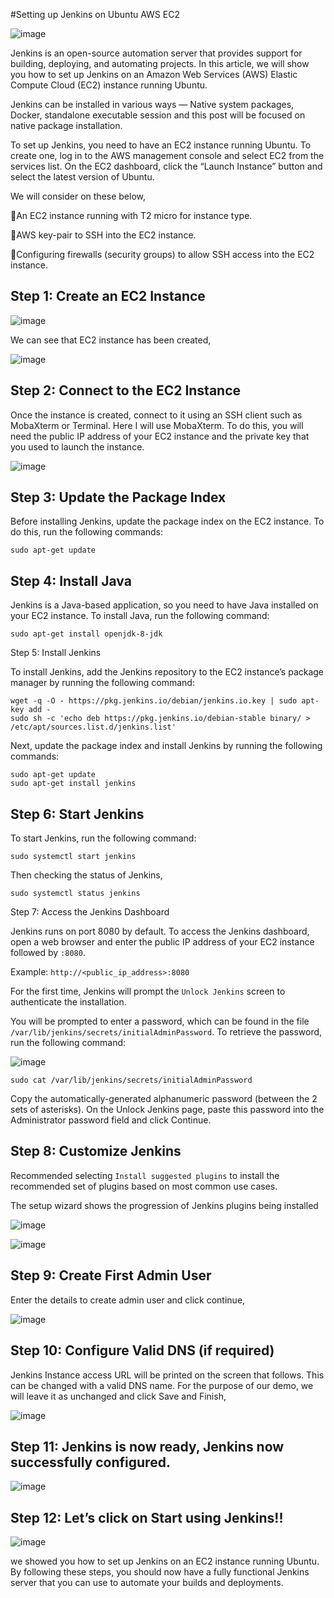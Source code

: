#Setting up Jenkins on Ubuntu AWS EC2

![image](https://user-images.githubusercontent.com/106432527/218745541-5015df3d-6554-4d43-b5c0-f03e47d784c6.png)

Jenkins is an open-source automation server that provides support for building, deploying, and automating projects. In this article, we will show you how to set up Jenkins on an Amazon Web Services (AWS) Elastic Compute Cloud (EC2) instance running Ubuntu.

Jenkins can be installed in various ways — Native system packages, Docker, standalone executable session and this post will be focused on native package installation.

To set up Jenkins, you need to have an EC2 instance running Ubuntu. To create one, log in to the AWS management console and select EC2 from the services list. On the EC2 dashboard, click the “Launch Instance” button and select the latest version of Ubuntu.

We will consider on these below,

🔸An EC2 instance running with T2 micro for instance type.

🔸AWS key-pair to SSH into the EC2 instance.

🔸Configuring firewalls (security groups) to allow SSH access into the EC2 instance.

## Step 1: Create an EC2 Instance

![image](https://user-images.githubusercontent.com/106432527/218745706-a20153de-1493-4eba-9294-ecf4b989f046.png)

We can see that EC2 instance has been created,

![image](https://user-images.githubusercontent.com/106432527/218745753-7c4362d6-1db9-4222-9f28-4c0a37562897.png)

## Step 2: Connect to the EC2 Instance

Once the instance is created, connect to it using an SSH client such as MobaXterm or Terminal. Here I will use MobaXterm. To do this, you will need the public IP address of your EC2 instance and the private key that you used to launch the instance.

![image](https://user-images.githubusercontent.com/106432527/218745829-0e7b7864-6f71-4027-a724-387f9ba1fd43.png)

## Step 3: Update the Package Index

Before installing Jenkins, update the package index on the EC2 instance. To do this, run the following commands:

```
sudo apt-get update
```

## Step 4: Install Java

Jenkins is a Java-based application, so you need to have Java installed on your EC2 instance. To install Java, run the following command:

```
sudo apt-get install openjdk-8-jdk
```

Step 5: Install Jenkins

To install Jenkins, add the Jenkins repository to the EC2 instance’s package manager by running the following command:

```
wget -q -O - https://pkg.jenkins.io/debian/jenkins.io.key | sudo apt-key add -
sudo sh -c 'echo deb https://pkg.jenkins.io/debian-stable binary/ > /etc/apt/sources.list.d/jenkins.list'
```

Next, update the package index and install Jenkins by running the following commands:

```
sudo apt-get update
sudo apt-get install jenkins
```

## Step 6: Start Jenkins

To start Jenkins, run the following command:

```
sudo systemctl start jenkins
```

Then checking the status of Jenkins,

```
sudo systemctl status jenkins
```

Step 7: Access the Jenkins Dashboard

Jenkins runs on port 8080 by default. To access the Jenkins dashboard, open a web browser and enter the public IP address of your EC2 instance followed by ```:8080```.

Example: ```http://<public_ip_address>:8080```

For the first time, Jenkins will prompt the ```Unlock Jenkins``` screen to authenticate the installation.

You will be prompted to enter a password, which can be found in the file ```/var/lib/jenkins/secrets/initialAdminPassword```. To retrieve the password, run the following command:

![image](https://user-images.githubusercontent.com/106432527/218746686-0bb11020-0a57-4ab8-b00e-06aed46336f7.png)

```
sudo cat /var/lib/jenkins/secrets/initialAdminPassword
```

Copy the automatically-generated alphanumeric password (between the 2 sets of asterisks). On the Unlock Jenkins page, paste this password into the Administrator password field and click Continue.

## Step 8: Customize Jenkins
Recommended selecting ```Install suggested plugins``` to install the recommended set of plugins based on most common use cases.

The setup wizard shows the progression of Jenkins plugins being installed

![image](https://user-images.githubusercontent.com/106432527/218746921-ef46b9c6-9fd7-4ddb-ba17-986915ae44f0.png)

![image](https://user-images.githubusercontent.com/106432527/218746941-8b8bbc5b-f92d-4a43-9df7-e186b419e167.png)

## Step 9: Create First Admin User

Enter the details to create admin user and click continue,

![image](https://user-images.githubusercontent.com/106432527/218747004-ee2feea6-271b-4d07-8728-862507fc8347.png)

## Step 10: Configure Valid DNS (if required)

Jenkins Instance access URL will be printed on the screen that follows. This can be changed with a valid DNS name. For the purpose of our demo, we will leave it as unchanged and click Save and Finish,

![image](https://user-images.githubusercontent.com/106432527/218747074-0906d5d4-5b44-4dd8-85a7-9a022542dc8f.png)

## Step 11: Jenkins is now ready, Jenkins now successfully configured.

![image](https://user-images.githubusercontent.com/106432527/218747163-7fb9fd27-6e32-4d31-a100-434465edd456.png)

## Step 12: Let’s click on Start using Jenkins!!

![image](https://user-images.githubusercontent.com/106432527/218747224-f3573d32-8966-40d3-9ebb-88ce1fafd8a8.png)

we showed you how to set up Jenkins on an EC2 instance running Ubuntu. By following these steps, you should now have a fully functional Jenkins server that you can use to automate your builds and deployments.








